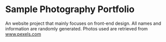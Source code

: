 # Sample Photography Portfolio

An website project that mainly focuses on front-end design.
All names and information are randomly generated. Photos used are retrieved from www.pexels.com
